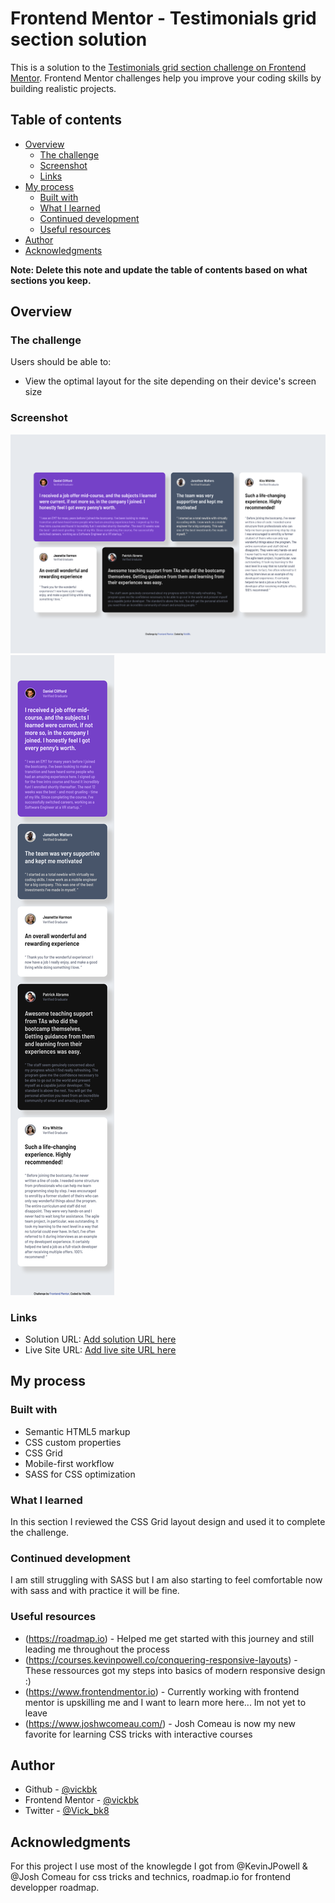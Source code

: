 # Frontend Mentor - Testimonials grid section solution

This is a solution to the [Testimonials grid section challenge on Frontend Mentor](https://www.frontendmentor.io/challenges/testimonials-grid-section-Nnw6J7Un7). Frontend Mentor challenges help you improve your coding skills by building realistic projects.

## Table of contents

- [Overview](#overview)
  - [The challenge](#the-challenge)
  - [Screenshot](#screenshot)
  - [Links](#links)
- [My process](#my-process)
  - [Built with](#built-with)
  - [What I learned](#what-i-learned)
  - [Continued development](#continued-development)
  - [Useful resources](#useful-resources)
- [Author](#author)
- [Acknowledgments](#acknowledgments)

**Note: Delete this note and update the table of contents based on what sections you keep.**

## Overview

### The challenge

Users should be able to:

- View the optimal layout for the site depending on their device's screen size

### Screenshot

![](./design/Frontend-Mentor-Testimonial-Grid-section-Desktop.png)
![](./design/Frontend-Mentor-Testimonial-Grid-section-Mobile.png)

### Links

- Solution URL: [Add solution URL here](https://github.com/vickbk/vickbk.github.io/tree/main/frontendmentor/testimonials-grid-section-main)
- Live Site URL: [Add live site URL here](https://vickbk.github.io/frontendmentor/testimonials-grid-section-main)

## My process

### Built with

- Semantic HTML5 markup
- CSS custom properties
- CSS Grid
- Mobile-first workflow
- SASS for CSS optimization

### What I learned

In this section I reviewed the CSS Grid layout design and used it to complete the challenge.

### Continued development

I am still struggling with SASS but I am also starting to feel comfortable now with sass and with practice it will be fine.

### Useful resources

- (https://roadmap.io) - Helped me get started with this journey and still leading me throughout the process
- (https://courses.kevinpowell.co/conquering-responsive-layouts) - These ressources got my steps into basics of modern responsive design :)
- (https://www.frontendmentor.io) - Currently working with frontend mentor is upskilling me and I want to learn more here... Im not yet to leave
- (https://www.joshwcomeau.com/) - Josh Comeau is now my new favorite for learning CSS tricks with interactive courses

## Author

- Github - [@vickbk](https://github.com/vickbk)
- Frontend Mentor - [@vickbk](https://www.frontendmentor.io/profile/vickbk)
- Twitter - [@Vick_bk8](https://x.com/Vick_bk8)

## Acknowledgments

For this project I use most of the knowlegde I got from @KevinJPowell & @Josh Comeau for css tricks and technics, roadmap.io for frontend developper roadmap.
